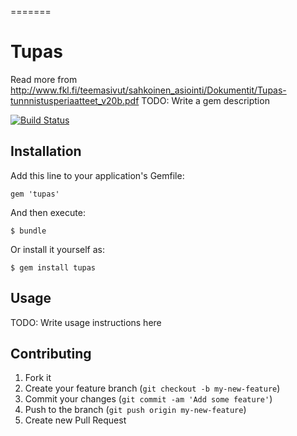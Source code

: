 =======
# Tupas

Read more from http://www.fkl.fi/teemasivut/sahkoinen_asiointi/Dokumentit/Tupas-tunnnistusperiaatteet_v20b.pdf
TODO: Write a gem description

[![Build Status](https://secure.travis-ci.org/jaakkos/tupas.png?branch=master)](http://travis-ci.org/jaakkos/tupas)

## Installation

Add this line to your application's Gemfile:

    gem 'tupas'

And then execute:

    $ bundle

Or install it yourself as:

    $ gem install tupas

## Usage

TODO: Write usage instructions here

## Contributing

1. Fork it
2. Create your feature branch (`git checkout -b my-new-feature`)
3. Commit your changes (`git commit -am 'Add some feature'`)
4. Push to the branch (`git push origin my-new-feature`)
5. Create new Pull Request
